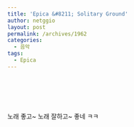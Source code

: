 ```yaml
---
title: 'Epica &#8211; Solitary Ground'
author: netggio
layout: post
permalink: /archives/1962
categories:
  - 음악
tags:
  - Epica
---
```

<DIV style="TEXT-ALIGN: center">
  <br /> 
  
  <DIV style="TEXT-ALIGN: center">
  </DIV>
  
  <BR /><br /> 
  
  <DIV style="TEXT-ALIGN: left">
    노래 좋고~ 노래 잘하고~ 좋네 ㅋㅋ
  </DIV>
</DIV>